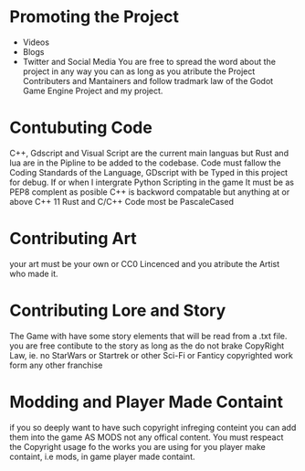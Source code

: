 # Promoting the Project
- Videos
- Blogs
- Twitter and Social Media
  You are free to spread the word about the project in any way you can as long as you atribute the Project Contributers and 
  Mantainers and follow tradmark law of the Godot Game Engine Project and my project.
  

# Contubuting Code
   C++, Gdscript and Visual Script are the current main languas but Rust and lua are in the Pipline to be added to the codebase.
   Code must fallow the Coding Standards of the Language, GDscript with be Typed in this project for debug.
   If or when I intergrate Python Scripting in the game It must be as PEP8 complent as posible
   C++ is backword compatable but anything at or above C++ 11 
   Rust and C/C++ Code most be PascaleCased

# Contributing Art
 your art must be your own or CC0 Lincenced and you atribute the Artist who made it.

# Contributing Lore and Story
  The Game with have some story elements that will be read from a .txt file. you are free contibute to the story as long as 
  the do not brake CopyRight Law, ie. no StarWars or Startrek or other Sci-Fi or Fanticy copyrighted work form any other franchise

# Modding and Player Made Containt
  if you so deeply want to have such  copyright infreging conteint you can add them into the game AS MODS not any offical content.
  You must respeact the Copyright usage fo the works you are using for you player make containt, i.e mods, in game player made containt.
